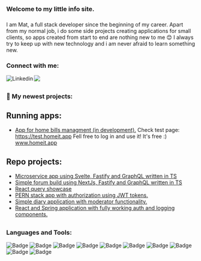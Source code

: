### Welcome to my little info site.

###
I am Mat, a full stack developer since the beginning of my career. Apart from my normal job, i do some side projects creating applications for small clients, so apps created from start to end are nothing new to me :blush: I always try to keep up with new technology and i am never afraid to learn something new.
<!--
I have the most experience working with React and Spring Boot, but recently i fall in love with React + NodeJs combination. 
-->
### Connect with me:
<a href="https://www.linkedin.com/in/mateusz-piorowski/"><img align="left" alt="Linkedin" src="https://img.shields.io/badge/-LinkedIn-%235d8239?logo=LinkedIn&logoColor=white&logoPosition=right&labelColor=grey" /></a>
<a href="mailto:mateuszpiorowski@gmail.com"> <img src="https://img.shields.io/badge/-Gmail-%235d8239?logo=Gmail&logoColor=white&logoPosition=right&labelColor=grey"/></a>

##
### :wrench: My newest projects:

## Running apps:
- <a href="https://github.com/mpiorowski/bills-management">App for home bills managment (in development).</a> 
Check test page: https://test.homeit.app
Fell free to log in and use it! It's free :) <a href="https://homeit.app">www.homeit.app</a>


## Repo projects:
- <a href="https://github.com/mpiorowski/microservices-ts-fastify-svelte">Microservice app using Svelte, Fastify and GraphQL written in TS</a>
- <a href="https://github.com/mpiorowski/nextjs-fastify-graphql">Simple forum build using NextJs, Fastify and GraphQL written in TS</a>
- <a href="https://github.com/mpiorowski/react-query-showcase">React query showcase</a>
- <a href="https://github.com/mpiorowski/pern-auth">PERN stack app with authorization using JWT tokens.</a>
- <a href="https://github.com/mpiorowski/diary-app">Simple diary application with moderator functionality.</a>
- <a href="https://github.com/mpiorowski/react-spring-auth">React and Spring application with fully working auth and logging components.</a>

##
### Languages and Tools:  

![Badge](https://img.shields.io/badge/Languages-JavaScript-%235d8239?logo=JavaScript&logoColor=white)
![Badge](https://img.shields.io/badge/Languages-Java-%235d8239?logo=Java&logoColor=white)
![Badge](https://img.shields.io/badge/Frameworks-React-%235d8239?logo=React&logoColor=white)
![Badge](https://img.shields.io/badge/Frameworks-NodeJS-%235d8239?logo=Node.js&logoColor=white)
![Badge](https://img.shields.io/badge/Frameworks-Spring-%235d8239?logo=Spring&logoColor=white)
![Badge](https://img.shields.io/badge/SQL-PostgreSQL-%235d8239?logo=PostgreSql&logoColor=white)
![Badge](https://img.shields.io/badge/SQL-MySQL-%235d8239?logo=MySql&logoColor=white)
![Badge](https://img.shields.io/badge/Tools-Docker-%235d8239?logo=Docker&logoColor=white)
![Badge](https://img.shields.io/badge/Tools-VSC-%235d8239?logo=visual-studio-code&logoColor=white)
![Badge](https://img.shields.io/badge/Tools-Git-%235d8239?logo=Git&logoColor=white)

<!--
**mpiorowski/mpiorowski** is a ✨ _special_ ✨ repository because its `README.md` (this file) appears on your GitHub profile.

Here are some ideas to get you started:

- 🔭 I’m currently working on ...
- 🌱 I’m currently learning ...
- 👯 I’m looking to collaborate on ...
- 🤔 I’m looking for help with ...
- 💬 Ask me about ...
- 📫 How to reach me: ...
- 😄 Pronouns: ...
- ⚡ Fun fact: ...
-->

